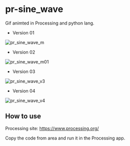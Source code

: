 # pr-sine_wave
Gif animted in Processing  and python lang. 


- Version 01

![pr_sine_wave_m](https://user-images.githubusercontent.com/87449988/152922955-463a4dd2-a57e-4d13-a270-01f78791bb82.gif)


- Version 02

![pr_sine_wave_m01](https://user-images.githubusercontent.com/87449988/153697910-69aa8338-daec-4724-87f0-e0e94f2e2a12.gif)


- Version 03

![pr_sine_wave_v3](https://user-images.githubusercontent.com/87449988/154886673-a3019c43-dd6f-4bf6-9b3d-21e3141a3407.gif)



- Version 04

![pr_sine_wave_v4](https://user-images.githubusercontent.com/87449988/155826335-48e79358-315c-4c91-b154-2511256d7488.gif)




## How to use 

Processing site: https://www.processing.org/ 

Copy the code from area and run it in the Processing app. 
